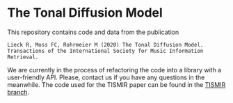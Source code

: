 # The Tonal Diffusion Model
This repository contains code and data from the publication
```
Lieck R, Moss FC, Rohrmeier M (2020) The Tonal Diffusion Model. Transactions of the International Society for Music Information Retrieval.
```
We are currently in the process of refactoring the code into a library with a user-friendly API. Please, contact us if you have any questions in the meanwhile. The code used for the TISMIR paper can be found in the [TISMIR branch](https://github.com/DCMLab/tonal-diffusion-model/tree/TISMIR).
